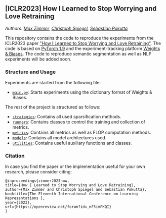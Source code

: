 ## [ICLR2023] How I Learned to Stop Worrying and Love Retraining
*Authors: [Max Zimmer](https://maxzimmer.org/), [Christoph Spiegel](http://www.christophspiegel.berlin/), [Sebastian Pokutta](http://www.pokutta.com/)*

This repository contains the code to reproduce the experiments from the ICLR2023 paper ["How I Learned to Stop Worrying and Love Retraining"](https://arxiv.org/abs/2111.00843).
The code is based on [PyTorch 1.9](https://pytorch.org/) and the experiment-tracking platform [Weights & Biases](https://wandb.ai). 
The code to reproduce semantic segmentation as well as NLP experiments will be added soon.


### Structure and Usage
Experiments are started from the following file:
- [`main.py`](main.py): Starts experiments using the dictionary format of Weights & Biases.

The rest of the project is structured as follows:
- [`strategies`](strategies): Contains all used sparsification methods.
- [`runners`](runners): Contains classes to control the training and collection of metrics.
- [`metrics`](metrics): Contains all metrics as well as FLOP computation methods.
- [`models`](models): Contains all model architectures used.
- [`utilities`](models): Contains useful auxiliary functions and classes.


### Citation
In case you find the paper or the implementation useful for your own research, please consider citing:

```
@inproceedings{zimmer2023how,
title={How I Learned to Stop Worrying and Love Retraining},
author={Max Zimmer and Christoph Spiegel and Sebastian Pokutta},
booktitle={The Eleventh International Conference on Learning Representations },
year={2023},
url={https://openreview.net/forum?id=_nF5imFKQI}
}
```
